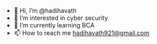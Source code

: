 - 👋 Hi, I’m @hadihavath
- 👀 I’m interested in cyber security 
- 🌱 I’m currently learning BCA 
- 📫 How to reach me hadihavath921@gmail.com

<!------!>
